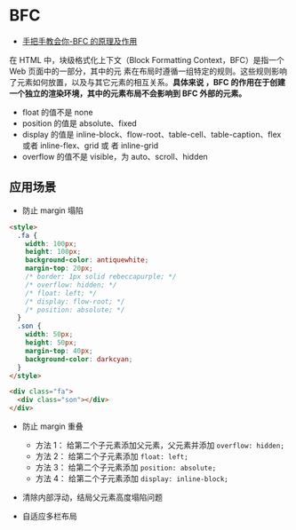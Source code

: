 # BFC

- [手把手教会你-BFC 的原理及作用](https://blog.csdn.net/weixin_43805705/article/details/127208833)

在 HTML 中，块级格式化上下文（Block Formatting Context，BFC）是指一个 Web 页面中的一部分，其中的元
素在布局时遵循一组特定的规则。这些规则影响了元素如何放置，以及与其它元素的相互关系。**具体来说 ，BFC
的作用在于创建一个独立的渲染环境，其中的元素布局不会影响到 BFC 外部的元素。**

- float 的值不是 none
- position 的值是 absolute、fixed
- display 的值是 inline-block、flow-root、table-cell、table-caption、flex 或者 inline-flex、grid 或
  者 inline-grid
- overflow 的值不是 visible，为 auto、scroll、hidden

## 应用场景

- 防止 margin 塌陷

```html
<style>
  .fa {
    width: 100px;
    height: 100px;
    background-color: antiquewhite;
    margin-top: 20px;
    /* border: 1px solid rebeccapurple; */
    /* overflow: hidden; */
    /* float: left; */
    /* display: flow-root; */
    /* position: absolute; */
  }
  .son {
    width: 50px;
    height: 50px;
    margin-top: 40px;
    background-color: darkcyan;
  }
</style>

<div class="fa">
  <div class="son"></div>
</div>
```

- 防止 margin 重叠

  - 方法 1： 给第二个子元素添加父元素，父元素并添加 `overflow: hidden;`
  - 方法 2： 给第二个子元素添加 `float: left;`
  - 方法 3： 给第二个子元素添加 `position: absolute;`
  - 方法 4： 给第二个子元素添加 `display: inline-block;`

- 清除内部浮动，结局父元素高度塌陷问题
- 自适应多栏布局
